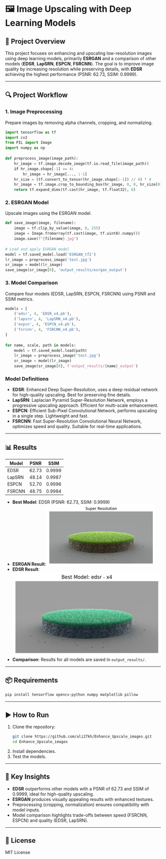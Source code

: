 # 🖼️ Image Upscaling with Deep Learning Models

## 📌 Project Overview
This project focuses on enhancing and upscaling low-resolution images using deep learning models, primarily **ESRGAN** and a comparison of other models (**EDSR**, **LapSRN**, **ESPCN**, **FSRCNN**). The goal is to improve image quality by increasing resolution while preserving details, with **EDSR** achieving the highest performance (PSNR: 62.73, SSIM: 0.9999).

---

## 🔍 Project Workflow

### **1. Image Preprocessing**
Prepare images by removing alpha channels, cropping, and normalizing.

```python
import tensorflow as tf
import cv2
from PIL import Image
import numpy as np

def preprocess_image(image_path):
    hr_image = tf.image.decode_image(tf.io.read_file(image_path))
    if hr_image.shape[-1] == 4:
        hr_image = hr_image[..., :-1]
    hr_size = (tf.convert_to_tensor(hr_image.shape[:-1]) // 4) * 4
    hr_image = tf.image.crop_to_bounding_box(hr_image, 0, 0, hr_size[0], hr_size[1])
    return tf.expand_dims(tf.cast(hr_image, tf.float32), 0)
```

### **2. ESRGAN Model**
Upscale images using the ESRGAN model.

```python
def save_image(image, filename):
    image = tf.clip_by_value(image, 0, 255)
    image = Image.fromarray(tf.cast(image, tf.uint8).numpy())
    image.save(f"{filename}.jpg")

# Load and apply ESRGAN model
model = tf.saved_model.load('ESRGAN_tf2')
lr_image = preprocess_image('test.jpg')
sr_image = model(lr_image)
save_image(sr_image[0], 'output_results/esrgan_output')
```

### **3. Model Comparison**
Compare four models (EDSR, LapSRN, ESPCN, FSRCNN) using PSNR and SSIM metrics.

```python
models = [
    ('edsr', 4, 'EDSR_x4.pb'),
    ('lapsrn', 4, 'LapSRN_x4.pb'),
    ('espcn', 4, 'ESPCN_x4.pb'),
    ('fsrcnn', 4, 'FSRCNN_x4.pb'),
]

for name, scale, path in models:
    model = tf.saved_model.load(path)
    lr_image = preprocess_image('test.jpg')
    sr_image = model(lr_image)
    save_image(sr_image[0], f'output_results/{name}_output')
```

### **Model Definitions**
- **EDSR**: Enhanced Deep Super-Resolution, uses a deep residual network for high-quality upscaling. Best for preserving fine details.
- **LapSRN**: Laplacian Pyramid Super-Resolution Network, employs a progressive upscaling approach. Efficient for multi-scale enhancement.
- **ESPCN**: Efficient Sub-Pixel Convolutional Network, performs upscaling in a single step. Lightweight and fast.
- **FSRCNN**: Fast Super-Resolution Convolutional Neural Network, optimizes speed and quality. Suitable for real-time applications.

---

## 📊 Results
| Model    | PSNR  | SSIM   |
|----------|-------|--------|
| EDSR     | 62.73 | 0.9999 |
| LapSRN   | 48.14 | 0.9987 |
| ESPCN    | 52.70 | 0.9996 |
| FSRCNN   | 48.75 | 0.9984 |

- **Best Model**: EDSR (PSNR: 62.73, SSIM: 0.9999)
- **ESRGAN Result**: ![ESRGAN Result](esrgan_tf2_model.png)
- **EDSR Result**: ![EDSR Result](EDSR_x4_model.png)
- **Comparison**: Results for all models are saved in `output_results/`.

---

## 📦 Requirements
```bash
pip install tensorflow opencv-python numpy matplotlib pillow
```

---

## ▶️ How to Run
1. Clone the repository:
   ```bash
   git clone https://github.com/ali27kh/Enhance_Upscale_images.git
   cd Enhance_Upscale_images
   ```
2. Install dependencies.
3. Test the models.

---

## 📌 Key Insights
- **EDSR** outperforms other models with a PSNR of 62.73 and SSIM of 0.9999, ideal for high-quality upscaling.
- **ESRGAN** produces visually appealing results with enhanced textures.
- Preprocessing (cropping, normalization) ensures compatibility with model inputs.
- Model comparison highlights trade-offs between speed (FSRCNN, ESPCN) and quality (EDSR, LapSRN).

---

## 📜 License
MIT License
